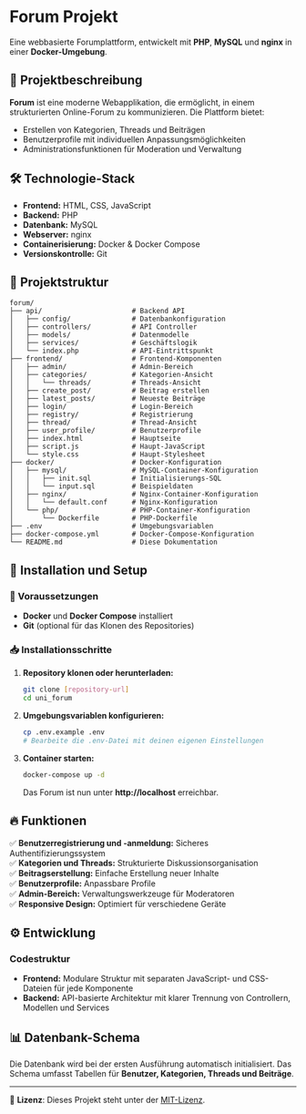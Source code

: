 # Forum Projekt

Eine webbasierte Forumplattform, entwickelt mit **PHP**, **MySQL** und **nginx** in einer **Docker-Umgebung**.

## 📖 Projektbeschreibung

**Forum** ist eine moderne Webapplikation, die ermöglicht, in einem strukturierten Online-Forum zu kommunizieren. Die Plattform bietet:

- Erstellen von Kategorien, Threads und Beiträgen
- Benutzerprofile mit individuellen Anpassungsmöglichkeiten
- Administrationsfunktionen für Moderation und Verwaltung

## 🛠 Technologie-Stack

- **Frontend:** HTML, CSS, JavaScript
- **Backend:** PHP
- **Datenbank:** MySQL
- **Webserver:** nginx
- **Containerisierung:** Docker & Docker Compose
- **Versionskontrolle:** Git

## 📂 Projektstruktur

```plaintext
forum/
├── api/                      # Backend API
│   ├── config/               # Datenbankonfiguration
│   ├── controllers/          # API Controller
│   ├── models/               # Datenmodelle
│   ├── services/             # Geschäftslogik
│   └── index.php             # API-Eintrittspunkt
├── frontend/                 # Frontend-Komponenten
│   ├── admin/                # Admin-Bereich
│   ├── categories/           # Kategorien-Ansicht
│   │   └── threads/          # Threads-Ansicht
│   ├── create_post/          # Beitrag erstellen
│   ├── latest_posts/         # Neueste Beiträge
│   ├── login/                # Login-Bereich
│   ├── registry/             # Registrierung
│   ├── thread/               # Thread-Ansicht
│   ├── user_profile/         # Benutzerprofile
│   ├── index.html            # Hauptseite
│   ├── script.js             # Haupt-JavaScript
│   └── style.css             # Haupt-Stylesheet
├── docker/                   # Docker-Konfiguration
│   ├── mysql/                # MySQL-Container-Konfiguration
│   │   ├── init.sql          # Initialisierungs-SQL
│   │   └── input.sql         # Beispieldaten
│   ├── nginx/                # Nginx-Container-Konfiguration
│   │   └── default.conf      # Nginx-Konfiguration
│   └── php/                  # PHP-Container-Konfiguration
│       └── Dockerfile        # PHP-Dockerfile
├── .env                      # Umgebungsvariablen
├── docker-compose.yml        # Docker-Compose-Konfiguration
└── README.md                 # Diese Dokumentation
```

## 🚀 Installation und Setup

### 🔧 Voraussetzungen

- **Docker** und **Docker Compose** installiert
- **Git** (optional für das Klonen des Repositories)

### 📥 Installationsschritte

1. **Repository klonen oder herunterladen:**
   ```bash
   git clone [repository-url]
   cd uni_forum
   ```

2. **Umgebungsvariablen konfigurieren:**
   ```bash
   cp .env.example .env
   # Bearbeite die .env-Datei mit deinen eigenen Einstellungen
   ```

3. **Container starten:**
   ```bash
   docker-compose up -d
   ```
   Das Forum ist nun unter **http://localhost** erreichbar.

## 🔥 Funktionen

✅ **Benutzerregistrierung und -anmeldung:** Sicheres Authentifizierungssystem  
✅ **Kategorien und Threads:** Strukturierte Diskussionsorganisation  
✅ **Beitragserstellung:** Einfache Erstellung neuer Inhalte  
✅ **Benutzerprofile:** Anpassbare Profile  
✅ **Admin-Bereich:** Verwaltungswerkzeuge für Moderatoren  
✅ **Responsive Design:** Optimiert für verschiedene Geräte  

## ⚙ Entwicklung

### Codestruktur

- **Frontend:** Modulare Struktur mit separaten JavaScript- und CSS-Dateien für jede Komponente
- **Backend:** API-basierte Architektur mit klarer Trennung von Controllern, Modellen und Services

## 📊 Datenbank-Schema

Die Datenbank wird bei der ersten Ausführung automatisch initialisiert. Das Schema umfasst Tabellen für **Benutzer, Kategorien, Threads und Beiträge**.

---

📌 **Lizenz**: Dieses Projekt steht unter der [MIT-Lizenz](LICENSE.md).